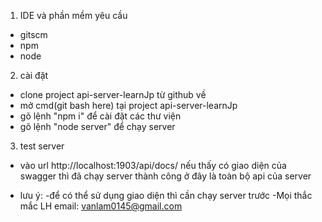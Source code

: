 1. IDE và phần mềm yêu cầu

- gitscm
- npm
- node

2. cài đặt

- clone project api-server-learnJp từ github về
- mở cmd(git bash here) tại project api-server-learnJp
- gõ lệnh "npm i" để cài đặt các thư viện
- gõ lệnh "node server" để chạy server

3. test server

- vào url http://localhost:1903/api/docs/ nếu thấy có
  giao diện của swagger thì đã chạy server thành công
  ở đây là toàn bộ api của server

* lưu ý:
  -để có thể sử dụng giao diện thì cần chạy server trước
  -Mọi thắc mắc LH email: vanlam0145@gmail.com
